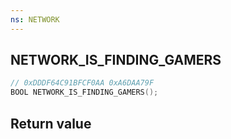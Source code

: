 ```yaml
---
ns: NETWORK
---
```

## NETWORK_IS_FINDING_GAMERS

```c
// 0xDDDF64C91BFCF0AA 0xA6DAA79F
BOOL NETWORK_IS_FINDING_GAMERS();
```


## Return value
